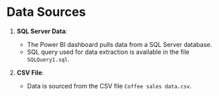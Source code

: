 # Data Sources

1. **SQL Server Data**:
   - The Power BI dashboard pulls data from a SQL Server database. 
   - SQL query used for data extraction is available in the file `SQLQuery1.sql`.

2. **CSV File**:
   - Data is sourced from the CSV file `Coffee sales data.csv`.
